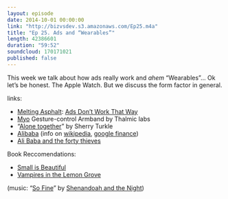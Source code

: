 ```yaml
---
layout: episode
date: 2014-10-01 00:00:00
link: "http://bizvsdev.s3.amazonaws.com/Ep25.m4a"
title: "Ep 25. Ads and “Wearables”"
length: 42386601
duration: "59:52"
soundcloud: 170171021
published: false
---
```


This week we talk about how ads really work and *ahem* “Wearables”… Ok let’s be honest. The Apple Watch. But we discuss the form factor in general.

links:

- [Melting Asphalt](http://www.meltingasphalt.com): [Ads Don’t Work That Way](http://www.meltingasphalt.com/ads-dont-work-that-way/)
- [Myo](https://www.thalmic.com/en/myo/) Gesture-control Armband by Thalmic labs
- “[Alone together](http://www.alonetogetherbook.com)” by Sherry Turkle
- [Alibaba](http://www.alibaba.com) (info on [wikipedia](http://en.wikipedia.org/wiki/Alibaba_Group), [google finance](https://www.google.com/finance?q=NYSE:BABA))
- [Ali Baba and the forty thieves](http://en.wikipedia.org/wiki/Ali_Baba)

Book Reccomendations:
- [Small is Beautiful](http://www.amazon.co.uk/Small-Is-Beautiful-Economics-Mattered/dp/0099225611)
- [Vampires in the Lemon Grove](http://www.amazon.com/Vampires-Lemon-Grove-Stories-Contemporaries/dp/0307947475)

(music: “[So Fine](http://shenandoahandthenight.com/track/so-fine)” by [Shenandoah and the Night](http://shenandoahandthenight.com))
